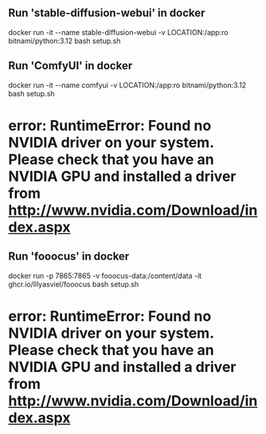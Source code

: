 ## Run 'stable-diffusion-webui' in docker
docker run -it --name stable-diffusion-webui -v LOCATION:/app:ro bitnami/python:3.12 bash setup.sh

## Run 'ComfyUI' in docker
docker run -it --name comfyui -v LOCATION:/app:ro bitnami/python:3.12 bash setup.sh
# error: RuntimeError: Found no NVIDIA driver on your system. Please check that you have an NVIDIA GPU and installed a driver from http://www.nvidia.com/Download/index.aspx

## Run 'fooocus' in docker
docker run -p 7865:7865 -v fooocus-data:/content/data -it ghcr.io/lllyasviel/fooocus bash setup.sh
# error: RuntimeError: Found no NVIDIA driver on your system. Please check that you have an NVIDIA GPU and installed a driver from http://www.nvidia.com/Download/index.aspx
